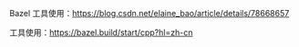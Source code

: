 Bazel 工具使用：https://blog.csdn.net/elaine_bao/article/details/78668657

工具使用：https://bazel.build/start/cpp?hl=zh-cn

